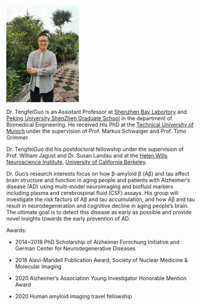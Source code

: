 <img src="/assets/img/PI.png" alt="PI" style="zoom: 25%;" />



Dr. TengfeiGuo is an Assistant Professor at [Shenzhen Bay Labortory](https://www.szbl.ac.cn/) and [Peking University ShenZhen Graduate School](https://www.pkusz.edu.cn/) in the department of Biomedical Engineering. He received His PhD at the [Technical University of Munich](https://www.tum.de/) under the supervision of Prof. Markus Schwaiger and Prof. Timo Grimmer. 

Dr. TengfeiGuo did his postdoctoral fellowship under the supervision of Prof. William Jagust and Dr. Susan Landau and at the [Helen Wills Neuroscience Institute](http://neuroscience.berkeley.edu/), [University of California Berkeley](http://www.berkeley.edu/index.html). 

Dr. Guo’s research interests focus on how β-amyloid β (Aβ) and tau affect brain structure and function in aging people and patients with Alzheimer’s disease (AD) using multi-model neuroimaging and ﻿biofluid markers including﻿ plasma and cerebrospinal fluid (CSF) assays. His group will investigate the risk factors of Aβ and tau accumulation, and how Aβ and tau result in neurodegeneration and cognitive decline in aging people’s brain. The ultimate goal is to detect this disease as early as possible and provide novel insights towards the early prevention of AD. 



Awards:

- 2014~2018 PhD Scholarship of Alzheimer Forschung Initiative and German Center for Neurodegenerative Diseases

- 2018 Alavi-Mandell Publication Award, Society of Nuclear Medicine & Molecular Imaging

- 2020 Alzheimer’s Association Young Investigator Honorable Mention Award

- 2020 Human amyloid imaging travel fellowship

  

  

